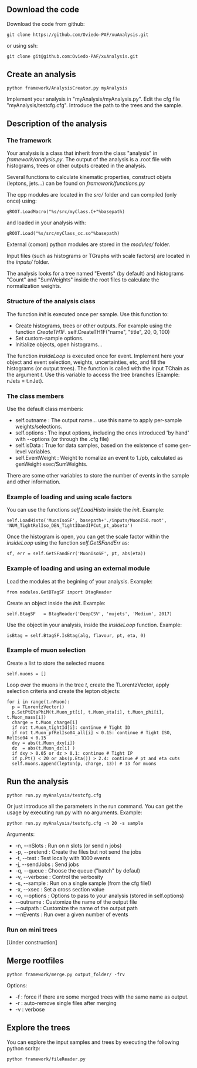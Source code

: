 ## Download the code

Download the code from github:

    git clone https://github.com/Oviedo-PAF/xuAnalysis.git

or using ssh:

    git clone git@github.com:Oviedo-PAF/xuAnalysis.git


## Create an analysis

    python framework/AnalysisCreator.py myAnalysis

Implement your analysis in "myAnalysis/myAnalysis.py".
Edit the cfg file "myAnalysis/testcfg.cfg". Introduce the path to the trees and the sample. 

## Description of the analysis

### The framework
Your analysis is a class that inherit from the class "analysis" in *framework/analysis.py*. The output of the analysis is a .root file with histograms, trees or other outputs created in the analysis.

Several functions to calculate kinematic properties, construct objets (leptons, jets...) can be found on *framework/functions.py*

The cpp modules are located in the *src/*  folder and can compiled (only once) using:

    gROOT.LoadMacro("%s/src/myClass.C+"%basepath)

and loaded in your analysis with:

    gROOT.Load("%s/src/myClass_cc.so"%basepath)

External (comon) python modules are stored in the *modules/*  folder.

Input files (such as histograms or TGraphs with scale factors) are located in the *inputs/* folder.

The analysis looks for a tree named "Events" (by default) and histograms "Count" and "SumWeights" inside the root files to calculate the normalization weights.

### Structure of the analysis class
The function *init*  is executed once per sample. Use this function to:
  - Create histograms, trees or other outputs. For example using the function *CreateTH1F*.
     self.CreateTH1F("name", "title", 20, 0, 100)
  - Set custom-sample options.
  - Initialize objects, open histograms...

The function *insideLoop* is executed once for event. Implement here your object and event selection, weights, uncertainties, etc, and fill the histograms (or output trees).
The function is called with the input TChain as the argument *t*. Use this variable to access the tree branches (Example: nJets = t.nJet).

### The class members
Use the default class members:

  - self.outname     : The output name... use this name to apply per-sample weights/selections.
  - self.options     : The input options, including the ones introduced 'by hand' with --options (or through the .cfg file)
  - self.isData      : True for data samples, based on the existence of some gen-level variables.
  - self.EventWeight : Weight to nomalize an event to 1./pb, calculated as genWeight·xsec/SumWeights.

There are some other variables to store the number of events in the sample and other information.

### Example of loading and using scale factors
You can use the functions *self.LoadHisto* inside the *init*. Example:

    self.LoadHisto('MuonIsoSF', basepath+'./inputs/MuonISO.root', 'NUM_TightRelIso_DEN_TightIDandIPCut_pt_abseta')

Once the histogram is open, you can get the scale factor within the *insideLoop* using the function *self.GetSFandErr* as:

    sf, err = self.GetSFandErr('MuonIsoSF', pt, abs(eta))

### Example of loading and using an external module
Load the modules at the begining of your analysis. Example:

    from modules.GetBTagSF import BtagReader

Create an object inside the *init*. Example:

    self.BtagSF   = BtagReader('DeepCSV', 'mujets', 'Medium', 2017)

Use the object in your analysis, inside the *insideLoop* function. Example:

    isBtag = self.BtagSF.IsBtag(alg, flavour, pt, eta, 0)

### Example of muon selection
Create a list to store the selected muons

    self.muons = []

Loop over the muons in the tree *t*, create the TLorentzVector, apply selection criteria and create the lepton objects:

    for i in range(t.nMuon):
      p = TLorentzVector()
      p.SetPtEtaPhiM(t.Muon_pt[i], t.Muon_eta[i], t.Muon_phi[i], t.Muon_mass[i])
      charge = t.Muon_charge[i]
      if not t.Muon_tightId[i]: continue # Tight ID
      if not t.Muon_pfRelIso04_all[i] < 0.15: continue # Tight ISO, RelIso04 < 0.15
      dxy = abs(t.Muon_dxy[i]) 
      dz  = abs(t.Muon_dz[i] )
      if dxy > 0.05 or dz > 0.1: continue # Tight IP
      if p.Pt() < 20 or abs(p.Eta()) > 2.4: continue # pt and eta cuts
      self.muons.append(lepton(p, charge, 13)) # 13 for muons


## Run the analysis

    python run.py myAnalysis/testcfg.cfg

Or just introduce all the parameters in the run command. You can get the usage by executing run.py with no arguments.
Example:

    python run.py myAnalysis/testcfg.cfg -n 20 -s sample

Arguments:
   - -n, --nSlots   : Run on n slots (or send n jobs)
   - -p, --pretend  : Create the files but not send the jobs
   - -t, --test     : Test locally with 1000 events
   - -j, --sendJobs : Send jobs
   - -q, --queue    : Choose the queue ("batch" by defaul)
   - -v, --verbose  : Control the verbosity
   - -s, --sample   : Run on a single sample (from the cfg file!)
   - -x, --xsec     : Set a cross section value
   - -o, --options  : Options to pass to your analysis (stored in self.options)
   - --outname  : Customize the name of the output file
   - --outpath  : Customize the name of the output path
   - --nEvents  : Run over a given number of events

### Run on mini trees

[Under construction]

## Merge rootfiles

    python framework/merge.py output_folder/ -frv

Options:

  - -f : force if there are some merged trees with the same name as output.
  - -r : auto-remove single files after merging
  - -v : verbose

## Explore the trees

You can explore the input samples and trees by executing the following python scritp:

    python framework/fileReader.py

